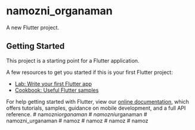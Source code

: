 # namozni_organaman

A new Flutter project.

## Getting Started

This project is a starting point for a Flutter application.

A few resources to get you started if this is your first Flutter project:

- [Lab: Write your first Flutter app](https://flutter.dev/docs/get-started/codelab)
- [Cookbook: Useful Flutter samples](https://flutter.dev/docs/cookbook)

For help getting started with Flutter, view our
[online documentation](https://flutter.dev/docs), which offers tutorials,
samples, guidance on mobile development, and a full API reference.
#   n a m o z n i _ o r g a n a m a n  
 #   n a m o z n i _ u r g a n a m a n  
 #   n a m o z n i _ u r g a n a m a n  
 #   n a m o z  
 #   n a m o z  
 #   n a m o z  
 #   n a m o z  
 